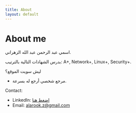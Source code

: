 ```yaml
---
title: About
layout: default
---
```


# About me

اسمي عبد الرحمن عبد الله الزهراني.

بدرس الشهادات التالية بالترتيب: 
A+, Network+, Linux+, Security+.

ليش سويت الموقع؟
- مرجع شخصي أرجع له بسرعة.


Contact:
- LinkedIn: [اضغط هنا](https://www.linkedin.com/in/abdulrahman-alarook/)
- Email: alarook.z@gmail.com
